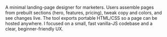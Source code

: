 A minimal landing-page designer for marketers. Users assemble pages from prebuilt sections (hero, features, pricing), tweak copy and colors, and see changes live.
The tool exports portable HTML/CSS so a page can be hosted anywhere.
I focused on a small, fast vanilla-JS codebase and a clear, beginner-friendly UX.
